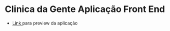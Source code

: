 # Clinica da Gente Aplicação Front End

- <a href='https://clinica-front-end.vercel.app/' target='_blanck'> Link </a> para preview da aplicação
